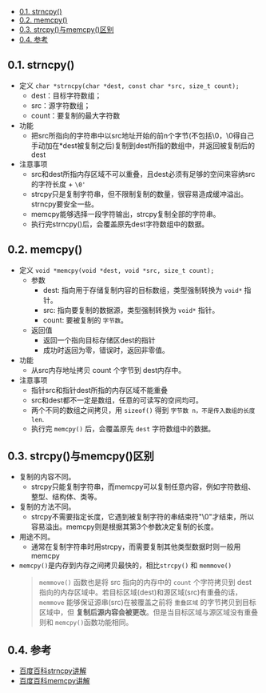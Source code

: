 <!--
 * @Author: JohnJeep
 * @Date: 2020-09-05 15:56:29
 * @LastEditTime: 2021-04-02 11:43:58
 * @LastEditors: Please set LastEditors
 * @Description: strncpy()与memcpy()函数用法
--> 
<!-- TOC -->

- [0.1. strncpy()](#01-strncpy)
- [0.2. memcpy()](#02-memcpy)
- [0.3. strcpy()与memcpy()区别](#03-strcpy与memcpy区别)
- [0.4. 参考](#04-参考)

<!-- /TOC -->

## 0.1. strncpy()
- 定义
`char *strncpy(char *dest, const char *src, size_t count); `
  - dest：目标字符数组；
  - src：源字符数组；
  - count：要复制的最大字符数
- 功能
  - 把src所指向的字符串中以src地址开始的前n个字节(不包括\0，\0得自己手动加在*dest被复制之后)复制到dest所指的数组中，并返回被复制后的dest
- 注意事项
  - src和dest所指内存区域不可以重叠，且dest必须有足够的空间来容纳src的字符长度 + `\0'`
  - strcpy只是复制字符串，但不限制复制的数量，很容易造成缓冲溢出。strncpy要安全一些。
  - memcpy能够选择一段字符输出，strcpy复制全部的字符串。
  - 执行完strncpy()后，会覆盖原先dest字符数组中的数据。


## 0.2. memcpy()
- 定义
` void *memcpy(void *dest, void *src, size_t count); `
  - 参数
     - dest: 指向用于存储复制内容的目标数组，类型强制转换为 `void*` 指针。
     - src: 指向要复制的数据源，类型强制转换为 `void*` 指针。
     - count: 要被复制的 `字节数`。
  - 返回值
    - 返回一个指向目标存储区dest的指针
    - 成功时返回为零，错误时，返回非零值。
- 功能
  - 从src内存地址拷贝 count 个字节到 dest内存中。
- 注意事项
  - 指针src和指针dest所指的内存区域不能重叠
  - src和dest都不一定是数组，任意的可读写的空间均可。
  - 两个不同的数组之间拷贝，用 `sizeof()` 得到 `字节数 n，不是传入数组的长度len`.
  - 执行完 `memcpy()` 后，会覆盖原先 `dest` 字符数组中的数据。


## 0.3. strcpy()与memcpy()区别
- 复制的内容不同。
   - strcpy只能复制字符串，而memcpy可以复制任意内容，例如字符数组、整型、结构体、类等。
- 复制的方法不同。
   - strcpy不需要指定长度，它遇到被复制字符的串结束符"\0"才结束，所以容易溢出。memcpy则是根据其第3个参数决定复制的长度。
- 用途不同。
   - 通常在复制字符串时用strcpy，而需要复制其他类型数据时则一般用memcpy
- `memcpy()`是内存到内存之间拷贝最快的，相比`strcpy()` 和 `memmove()`
  > `memmove()` 函数也是将 src 指向的内存中的 `count` 个字符拷贝到 dest 指向的内存区域中。若目标区域(dest)和源区域(src)有重叠的话，`memmove` 能够保证源串(src)在被覆盖之前将 `重叠区域` 的字节拷贝到目标区域中，但 **复制后源内容会被更改**。但是当目标区域与源区域没有重叠则和 `memcpy()`函数功能相同。


## 0.4. 参考
- [百度百科strncpy讲解](https://baike.baidu.com/item/strncpy/8491017?fr=aladdin)
- [百度百科memcpy讲解](https://baike.baidu.com/item/memcpy/659918?fr=aladdin)
